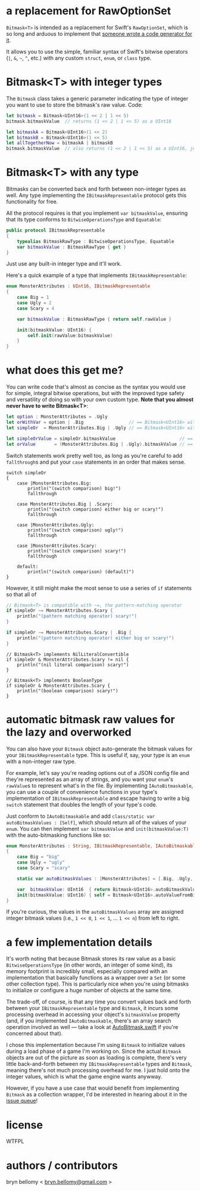 
# a replacement for RawOptionSet

`Bitmask<T>` is intended as a replacement for Swift's `RawOptionSet`, which is so long and arduous to implement that [someone wrote a code generator for it](http://natecook.com/blog/2014/07/swift-options-bitmask-generator/).

It allows you to use the simple, familiar syntax of Swift's bitwise operators (`|`, `&`, `~`, `^`, etc.) with any custom `struct`, `enum`, or `class` type.


# Bitmask&lt;T&gt; with integer types

The `Bitmask` class takes a generic parameter indicating the type of integer you want to use to store the bitmask's raw value.  Code:

```swift
let bitmask = Bitmask<UInt16>(1 << 2 | 1 << 5)
bitmask.bitmaskValue  // returns (1 << 2 | 1 << 5) as a UInt16
```

```swift
let bitmaskA = Bitmask<UInt16>(1 << 2)
let bitmaskB = Bitmask<UInt16>(1 << 5)
let allTogetherNow = bitmaskA | bitmaskB
bitmask.bitmaskValue  // also returns (1 << 2 | 1 << 5) as a UInt16, just like above
```


# Bitmask&lt;T&gt; with any type

Bitmasks can be converted back and forth between non-integer types as well.  Any type implementing the `IBitmaskRepresentable` protocol gets this functionality for free.

All the protocol requires is that you implement `var bitmaskValue`, ensuring that its type conforms to `BitwiseOperationsType` and `Equatable`:

```swift
public protocol IBitmaskRepresentable
{
    typealias BitmaskRawType : BitwiseOperationsType, Equatable
    var bitmaskValue : BitmaskRawType { get }
}
```

Just use any built-in integer type and it'll work.


Here's a quick example of a type that implements `IBitmaskRepresentable`:

```swift
enum MonsterAttributes : UInt16, IBitmaskRepresentable
{
    case Big = 1
    case Ugly = 2
    case Scary = 4

    var bitmaskValue : BitmaskRawType { return self.rawValue }

    init(bitmaskValue: UInt16) {
        self.init(rawValue:bitmaskValue)
    }
}
```


# what does this get me?

You can write code that's almost as concise as the syntax you would use for simple, integral bitwise operations, but with the improved type safety and versatility of doing so with your own custom type.  **Note that you almost never have to write Bitmask&lt;T&gt;**:

```swift
let option : MonsterAttributes = .Ugly
let orWithVar = option | .Big                 // == Bitmask<UInt16> with a bitmaskValue of 1 | 2
let simpleOr  = MonsterAttributes.Big | .Ugly // == Bitmask<UInt16> with a bitmaskValue of 1 | 2

let simpleOrValue = simpleOr.bitmaskValue                        // == UInt16(1 | 2)
let orValue       = (MonsterAttributes.Big | .Ugly).bitmaskValue // == UInt16(1 | 2)
```

Switch statements work pretty well too, as long as you're careful to add `fallthrough`s and put your `case` statements in an order that makes sense.

```
switch simpleOr
{
    case |MonsterAttributes.Big:
        println("(switch comparison) big!")
        fallthrough

    case MonsterAttributes.Big | .Scary:
        println("(switch comparison) either big or scary!")
        fallthrough

    case |MonsterAttributes.Ugly:
        println("(switch comparison) ugly!")
        fallthrough

    case |MonsterAttributes.Scary:
        println("(switch comparison) scary!")
        fallthrough

    default:
        println("(switch comparison) (default)")
}
```

However, it still might make the most sense to use a series of `if` statements so that all of 

```swift
// Bitmask<T> is compatible with ~=, the pattern-matching operator
if simpleOr ~= MonsterAttributes.Scary {
    println("(pattern matching operator) scary!")
}

if simpleOr ~= MonsterAttributes.Scary | .Big {
    println("(pattern matching operator) either big or scary!")
}
```

```
// Bitmask<T> implements NilLiteralConvertible
if simpleOr & MonsterAttributes.Scary != nil {
    println("(nil literal comparison) scary!")
}

// Bitmask<T> implements BooleanType
if simpleOr & MonsterAttributes.Scary {
    println("(boolean comparison) scary!")
}
```


# automatic bitmask raw values for the lazy and overworked

You can also have your `Bitmask` object auto-generate the bitmask values for your `IBitmaskRepresentable` type.  This is useful if, say, your type is an `enum` with a non-integer raw type.

For example, let's say you're reading options out of a JSON config file and they're represented as an array of strings, and you want your `enum`'s `rawValue`s to represent what's in the file.  By implementing `IAutoBitmaskable`, you can use a couple of convenience functions in your type's implementation of `IBitmaskRepresentable` and escape having to write a big `switch` statement that doubles the length of your type's code.

Just conform to `IAutoBitmaskable` and add `class/static var autoBitmaskValues : [Self]`, which should return all of the values of your `enum`.  You can then implement `var bitmaskValue` and `init(bitmaskValue:T)` with the auto-bitmasking functions like so:


```swift
enum MonsterAttributes : String, IBitmaskRepresentable, IAutoBitmaskable
{
    case Big = "big"
    case Ugly = "ugly"
    case Scary = "scary"

    static var autoBitmaskValues : [MonsterAttributes] = [.Big, .Ugly, .Scary,]

    var  bitmaskValue: UInt16  { return Bitmask<UInt16>.autoBitmaskValueFor(self) }
    init(bitmaskValue: UInt16) { self = Bitmask<UInt16>.autoValueFromBitmask(bitmaskValue) }
}
```


If you're curious, the values in the `autoBitmaskValues` array are assigned integer bitmask values (i.e., `1 << 0`, `1 << 1`, ... `1 << n`) from left to right.


# a few implementation details

It's worth noting that because Bitmask<T> stores its raw value as a basic `BitwiseOperationsType` (in other words, an integer of some kind), its memory footprint is incredibly small, especially compared with an implementation that basically functions as a wrapper over a `Set` (or some other collection type).  This is particularly nice when you're using bitmasks to initialize or configure a huge number of objects at the same time.

The trade-off, of course, is that any time you convert values back and forth between your `IBitmaskRepresentable` type and `Bitmask`, it incurs some processing overhead in accessing your object's `bitmaskValue` property (and, if you implemented `IAutoBitmaskable`, there's an array search operation involved as well — take a look at [AutoBitmask.swift](https://github.com/brynbellomy/SwiftBitmask/blob/master/AutoBitmask.swift) if you're concerned about that).

I chose this implementation because I'm using `Bitmask` to initialize values during a load phase of a game I'm working on.  Since the actual `Bitmask` objects are out of the picture as soon as loading is complete, there's very little back-and-forth between my `IBitmaskRepresentable` types and `Bitmask`, meaning there's not much processing overhead for me.  I just hold onto the integer values, which is what the game engine wants anywway.

However, if you have a use case that would benefit from implementing `Bitmask` as a collection wrapper, I'd be interested in hearing about it in the [issue queue](https://github.com/brynbellomy/SwiftBitmask/issues)!


# license

WTFPL


# authors / contributors

bryn bellomy < <bryn.bellomy@gmail.com> >



